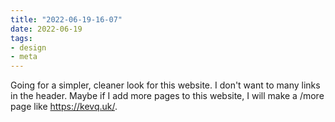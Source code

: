 ```yaml
---
title: "2022-06-19-16-07"
date: 2022-06-19
tags:
- design
- meta
---
```


Going for a simpler, cleaner look for this website. I don't want to many links in the header. Maybe if I add more pages to this website, I will make a /more page like <a href="">https://kevq.uk/</a>.
